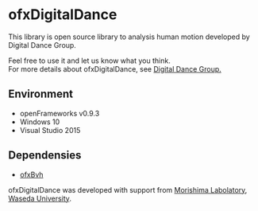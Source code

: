 # ofxDigitalDance

This library is open source library to analysis human motion developed by Digital Dance Group.  

Feel free to use it and let us know what you think.  
For more details about ofxDigitalDance, see <a href="http://research.mlabdance.com/">Digital Dance Group.</a>

## Environment
+ openFrameworks v0.9.3
+ Windows 10
+ Visual Studio 2015

## Dependensies
+ <a href="https://github.com/perfume-dev/example-openFrameworks">ofxBvh</a>

ofxDigitalDance was developed with support from <a href="http://www.mlab.phys.waseda.ac.jp/">Morishima Labolatory</a>, <a href="https://www.waseda.jp/top/">Waseda University</a>.
